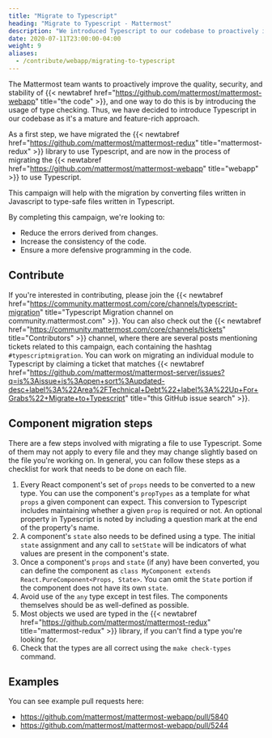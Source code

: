 ```yaml
---
title: "Migrate to Typescript"
heading: "Migrate to Typescript - Mattermost"
description: "We introduced Typescript to our codebase to proactively improve the quality, security, and stability of the code."
date: 2020-07-11T23:00:00-04:00
weight: 9
aliases:
  - /contribute/webapp/migrating-to-typescript
---
```


The Mattermost team wants to proactively improve the quality, security, and stability of {{< newtabref href="https://github.com/mattermost/mattermost-webapp" title="the code" >}}, and one way to do this is by introducing the usage of type checking. Thus, we have decided to introduce Typescript in our codebase as it's a mature and feature-rich approach. 

As a first step, we have migrated the {{< newtabref href="https://github.com/mattermost/mattermost-redux" title="mattermost-redux" >}} library to use Typescript, and are now in the process of migrating the {{< newtabref href="https://github.com/mattermost/mattermost-webapp" title="webapp" >}} to use Typescript.

This campaign will help with the migration by converting files written in Javascript to type-safe files written in Typescript.

By completing this campaign, we're looking to:

- Reduce the errors derived from changes.
- Increase the consistency of the code.
- Ensure a more defensive programming in the code.

## Contribute

If you're interested in contributing, please join the {{< newtabref href="https://community.mattermost.com/core/channels/typescript-migration" title="Typescript Migration channel on community.mattermost.com" >}}. You can also check out the {{< newtabref href="https://community.mattermost.com/core/channels/tickets" title="Contributors" >}} channel, where there are several posts mentioning tickets related to this campaign, each containing the hashtag `#typescriptmigration`. You can work on migrating an individual module to Typescript by claiming a ticket that matches {{< newtabref href="https://github.com/mattermost/mattermost-server/issues?q=is%3Aissue+is%3Aopen+sort%3Aupdated-desc+label%3A%22Area%2FTechnical+Debt%22+label%3A%22Up+For+Grabs%22+Migrate+to+Typescript" title="this GitHub issue search" >}}.

## Component migration steps

There are a few steps involved with migrating a file to use Typescript. Some of them may not apply to every file and they may change slightly based on the file you're working on. In general, you can follow these steps as a checklist for work that needs to be done on each file.

1. Every React component's set of `props` needs to be converted to a new type. You can use the component's `propTypes` as a template for what `props` a given component can expect. This conversion to Typescript includes maintaining whether a given `prop` is required or not. An optional property in Typescript is noted by including a question mark at the end of the property's name.
2. A component's `state` also needs to be defined using a type. The initial `state` assignment and any call to `setState` will be indicators of what values are present in the component's state.
3. Once a component's `props` and `state` (if any) have been converted, you can define the component as `class MyComponent extends React.PureComponent<Props, State>`. You can omit the `State` portion if the component does not have its own `state`.
4. Avoid use of the `any` type except in test files. The components themselves should be as well-defined as possible.
5. Most objects we used are typed in the {{< newtabref href="https://github.com/mattermost/mattermost-redux" title="mattermost-redux" >}} library, if you can't find a type you're looking for.
6. Check that the types are all correct using the `make check-types` command.

## Examples

You can see example pull requests here:

- https://github.com/mattermost/mattermost-webapp/pull/5840
- https://github.com/mattermost/mattermost-webapp/pull/5244
